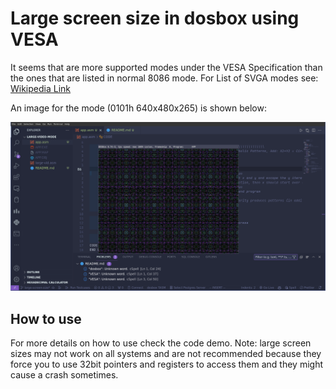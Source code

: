 # Large screen size in dosbox using VESA

It seems that are more supported modes under the VESA Specification than the ones that are listed in normal 8086 mode.
For List of SVGA modes see: [Wikipedia Link](https://en.wikipedia.org/wiki/VESA_BIOS_Extensions)

An image for the mode (0101h 640x480x265) is shown below:

![Large Screen Size](./large-mode.png)

## How to use

For more details on how to use check the code demo. Note: large screen sizes may not work on all systems
and are not recommended because they force you to use 32bit pointers and registers to access them and
they might cause a crash sometimes.
